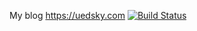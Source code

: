 My blog
https://uedsky.com [![Build Status](https://travis-ci.org/yangg/blog.svg?branch=master)](https://travis-ci.org/yangg/blog)

